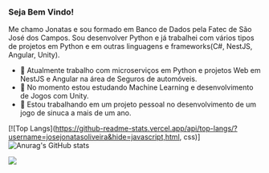 ### Seja Bem Vindo!
Me chamo Jonatas e sou formado em Banco de Dados pela Fatec de São José dos Campos. Sou desenvolver Python e já trabalhei com vários tipos de projetos em Python e em outras linguagens e frameworks(C#, NestJS, Angular, Unity).

- 🔭 Atualmente trabalho com microserviços em Python e projetos Web em NestJS e Angular na área de Seguros de automóveis.
- 🌱 No momento estou estudando Machine Learning e desenvolvimento de Jogos com Unity.
- 🤝 Estou trabalhando em um projeto pessoal no desenvolvimento de um jogo de sinuca a mais de um ano. 

[![Top Langs](https://github-readme-stats.vercel.app/api/top-langs/?username=josejonatasoliveira&hide=javascript,html, css)]
![Anurag's GitHub stats](https://github-readme-stats.vercel.app/api?username=josejonatasoliveira&show_icons=true&theme=radical)

[<img src="https://img.shields.io/badge/linkedin-%230077B5.svg?&style=for-the-badge&logo=linkedin&logoColor=white" />](https://www.linkedin.com/in/jose-jonatas/)
